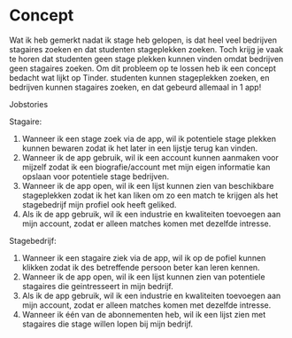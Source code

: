 # Concept
Wat ik heb gemerkt nadat ik stage heb gelopen, is dat heel veel bedrijven stagaires zoeken en dat studenten stageplekken zoeken. Toch krijg je vaak te horen dat studenten geen stage plekken kunnen vinden omdat bedrijven geen stagaires zoeken. Om dit probleem op te lossen heb ik een concept bedacht wat lijkt op Tinder. studenten kunnen stageplekken zoeken, en bedrijven kunnen stagaires zoeken, en dat gebeurd allemaal in 1 app!  

Jobstories

Stagaire:
1. Wanneer ik een stage zoek via de app, wil ik potentiele stage plekken kunnen bewaren zodat ik het later in een lijstje terug kan vinden.
2. Wanneer ik de app gebruik, wil ik een account kunnen aanmaken voor mijzelf zodat ik een biografie/account met mijn eigen informatie kan opslaan voor potentiele stage bedrijven.
3. Wanneer ik de app open, wil ik een lijst kunnen zien van beschikbare stageplekken zodat ik het kan liken om zo een match te krijgen als het stagebedrijf mijn profiel ook heeft geliked.
4. Als ik de app gebruik, wil ik een industrie en kwaliteiten toevoegen aan mijn account, zodat er alleen matches komen met dezelfde intresse.

Stagebedrijf:
1. Wanneer ik een stagaire ziek via de app, wil ik op de pofiel kunnen klikken zodat ik des betreffende persoon beter kan leren kennen.
2. Wanneer ik de app open, wil ik een lijst kunnen zien van potentiele stagaires die geintresseert in mijn bedrijf.
3. Als ik de app gebruik, wil ik een industrie en kwaliteiten toevoegen aan mijn account, zodat er alleen matches komen met dezelfde intresse.
4. Wanneer ik één van de abonnementen heb, wil ik een lijst zien met stagaires die stage willen lopen bij mijn bedrijf.